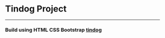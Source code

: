 
# Tindog Project
---
### Build using HTML CSS Bootstrap [tindog](https://ubiquitous-banoffee-1aed40.netlify.app/ "live url")
